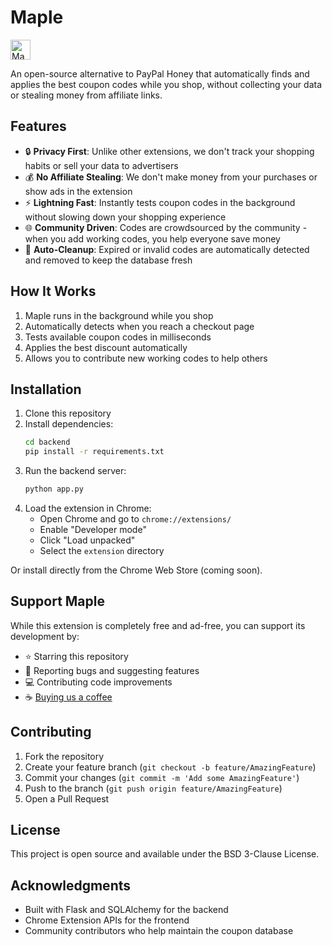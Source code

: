 # Maple

<img src="https://savewithmaple.vercel.app/maple.png" alt="Maple Logo" 
  style="height: 32px; vertical-align: middle;">

An open-source alternative to PayPal Honey that automatically finds and applies the best coupon codes while you shop, without collecting your data or stealing money from affiliate links.

## Features

- 🔒 **Privacy First**: Unlike other extensions, we don't track your shopping habits or sell your data to advertisers
- 💰 **No Affiliate Stealing**: We don't make money from your purchases or show ads in the extension
- ⚡ **Lightning Fast**: Instantly tests coupon codes in the background without slowing down your shopping experience
- 🌐 **Community Driven**: Codes are crowdsourced by the community - when you add working codes, you help everyone save money
- 🔄 **Auto-Cleanup**: Expired or invalid codes are automatically detected and removed to keep the database fresh

## How It Works

1. Maple runs in the background while you shop
2. Automatically detects when you reach a checkout page
3. Tests available coupon codes in milliseconds
4. Applies the best discount automatically
5. Allows you to contribute new working codes to help others

## Installation

1. Clone this repository
2. Install dependencies:
   ```bash
   cd backend
   pip install -r requirements.txt
   ```
3. Run the backend server:
   ```bash
   python app.py
   ```
4. Load the extension in Chrome:
   - Open Chrome and go to `chrome://extensions/`
   - Enable "Developer mode"
   - Click "Load unpacked"
   - Select the `extension` directory

Or install directly from the Chrome Web Store (coming soon).

## Support Maple

While this extension is completely free and ad-free, you can support its development by:

- ⭐ Starring this repository
- 🐛 Reporting bugs and suggesting features
- 💻 Contributing code improvements
- ☕ [Buying us a coffee](https://www.buymeacoffee.com/maple)

## Contributing

1. Fork the repository
2. Create your feature branch (`git checkout -b feature/AmazingFeature`)
3. Commit your changes (`git commit -m 'Add some AmazingFeature'`)
4. Push to the branch (`git push origin feature/AmazingFeature`)
5. Open a Pull Request

## License

This project is open source and available under the BSD 3-Clause License.

## Acknowledgments

- Built with Flask and SQLAlchemy for the backend
- Chrome Extension APIs for the frontend
- Community contributors who help maintain the coupon database
